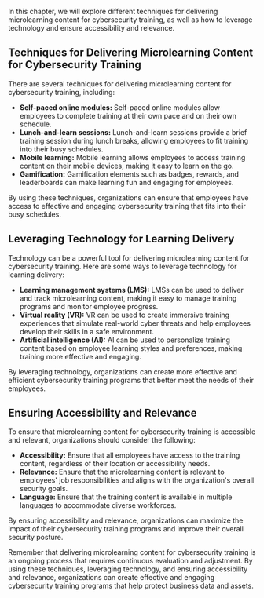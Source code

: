 
In this chapter, we will explore different techniques for delivering microlearning content for cybersecurity training, as well as how to leverage technology and ensure accessibility and relevance.

Techniques for Delivering Microlearning Content for Cybersecurity Training
--------------------------------------------------------------------------

There are several techniques for delivering microlearning content for cybersecurity training, including:

* **Self-paced online modules:** Self-paced online modules allow employees to complete training at their own pace and on their own schedule.
* **Lunch-and-learn sessions:** Lunch-and-learn sessions provide a brief training session during lunch breaks, allowing employees to fit training into their busy schedules.
* **Mobile learning:** Mobile learning allows employees to access training content on their mobile devices, making it easy to learn on the go.
* **Gamification:** Gamification elements such as badges, rewards, and leaderboards can make learning fun and engaging for employees.

By using these techniques, organizations can ensure that employees have access to effective and engaging cybersecurity training that fits into their busy schedules.

Leveraging Technology for Learning Delivery
-------------------------------------------

Technology can be a powerful tool for delivering microlearning content for cybersecurity training. Here are some ways to leverage technology for learning delivery:

* **Learning management systems (LMS):** LMSs can be used to deliver and track microlearning content, making it easy to manage training programs and monitor employee progress.
* **Virtual reality (VR):** VR can be used to create immersive training experiences that simulate real-world cyber threats and help employees develop their skills in a safe environment.
* **Artificial intelligence (AI):** AI can be used to personalize training content based on employee learning styles and preferences, making training more effective and engaging.

By leveraging technology, organizations can create more effective and efficient cybersecurity training programs that better meet the needs of their employees.

Ensuring Accessibility and Relevance
------------------------------------

To ensure that microlearning content for cybersecurity training is accessible and relevant, organizations should consider the following:

* **Accessibility:** Ensure that all employees have access to the training content, regardless of their location or accessibility needs.
* **Relevance:** Ensure that the microlearning content is relevant to employees' job responsibilities and aligns with the organization's overall security goals.
* **Language:** Ensure that the training content is available in multiple languages to accommodate diverse workforces.

By ensuring accessibility and relevance, organizations can maximize the impact of their cybersecurity training programs and improve their overall security posture.

Remember that delivering microlearning content for cybersecurity training is an ongoing process that requires continuous evaluation and adjustment. By using these techniques, leveraging technology, and ensuring accessibility and relevance, organizations can create effective and engaging cybersecurity training programs that help protect business data and assets.

